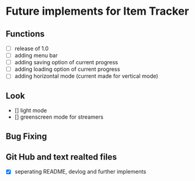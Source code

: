 # Future implements for Item Tracker

## Functions
- [ ] release of 1.0
- [ ] adding menu bar
- [ ] adding saving option of current progress
- [ ] adding loading option of current progress
- [ ] adding horizontal mode (current made for vertical mode)
## Look
- [] light mode
- [] greenscreen mode for streamers


## Bug Fixing

## Git Hub and text realted files
- [x] seperating README, devlog and further implements
